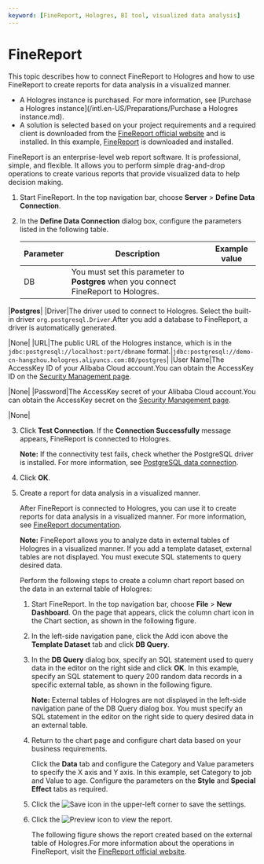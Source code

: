 ```yaml
---
keyword: [FineReport, Hologres, BI tool, visualized data analysis]
---
```


# FineReport

This topic describes how to connect FineReport to Hologres and how to use FineReport to create reports for data analysis in a visualized manner.

-   A Hologres instance is purchased. For more information, see [Purchase a Hologres instance](/intl.en-US/Preparations/Purchase a Hologres instance.md).
-   A solution is selected based on your project requirements and a required client is downloaded from the [FineReport official website](http://www.fanruan.com/) and is installed. In this example, [FineReport](http://www.fanruan.com/finereport) is downloaded and installed.

FineReport is an enterprise-level web report software. It is professional, simple, and flexible. It allows you to perform simple drag-and-drop operations to create various reports that provide visualized data to help decision making.

1.  Start FineReport. In the top navigation bar, choose **Server** \> **Define Data Connection**.

2.  In the **Define Data Connection** dialog box, configure the parameters listed in the following table.

    |Parameter|Description|Example value|
    |---------|-----------|-------------|
    |DB|You must set this parameter to **Postgres** when you connect FineReport to Hologres.

|**Postgres**|
    |Driver|The driver used to connect to Hologres. Select the built-in driver `org.postgresql.Driver`.After you add a database to FineReport, a driver is automatically generated.

|None|
    |URL|The public URL of the Hologres instance, which is in the `jdbc:postgresql://localhost:port/dbname` format.|`jdbc:postgresql://demo-cn-hangzhou.hologres.aliyuncs.com:80/postgres`|
    |User Name|The AccessKey ID of your Alibaba Cloud account.You can obtain the AccessKey ID on the [Security Management page](https://usercenter.console.aliyun.com/?spm=5176.2020520153.nav-right.dak.3bcf415dCWGUBj#/manage/ak).

|None|
    |Password|The AccessKey secret of your Alibaba Cloud account.You can obtain the AccessKey secret on the [Security Management page](https://usercenter.console.aliyun.com/?spm=5176.2020520153.nav-right.dak.3bcf415dCWGUBj#/manage/ak).

|None|

3.  Click **Test Connection**. If the **Connection Successfully** message appears, FineReport is connected to Hologres.

    **Note:** If the connectivity test fails, check whether the PostgreSQL driver is installed. For more information, see [PostgreSQL data connection](https://help.finereport.com/doc-view-2563.html).

4.  Click **OK**.

5.  Create a report for data analysis in a visualized manner.

    After FineReport is connected to Hologres, you can use it to create reports for data analysis in a visualized manner. For more information, see [FineReport documentation](https://www.fanruan.com/).

    **Note:** FineReport allows you to analyze data in external tables of Hologres in a visualized manner. If you add a template dataset, external tables are not displayed. You must execute SQL statements to query desired data.

    Perform the following steps to create a column chart report based on the data in an external table of Hologres:

    1.  Start FineReport. In the top navigation bar, choose **File** \> **New Dashboard**. On the page that appears, click the column chart icon in the Chart section, as shown in the following figure.

    2.  In the left-side navigation pane, click the Add icon above the **Template Dataset** tab and click **DB Query**.

    3.  In the **DB Query** dialog box, specify an SQL statement used to query data in the editor on the right side and click **OK**. In this example, specify an SQL statement to query 200 random data records in a specific external table, as shown in the following figure.

        **Note:** External tables of Hologres are not displayed in the left-side navigation pane of the DB Query dialog box. You must specify an SQL statement in the editor on the right side to query desired data in an external table.

    4.  Return to the chart page and configure chart data based on your business requirements.

        Click the **Data** tab and configure the Category and Value parameters to specify the X axis and Y axis. In this example, set Category to job and Value to age. Configure the parameters on the **Style** and **Special Effect** tabs as required.

    5.  Click the ![Save](https://static-aliyun-doc.oss-accelerate.aliyuncs.com/assets/img/en-US/2181013061/p168552.png) icon in the upper-left corner to save the settings.

    6.  Click the ![Preview](https://static-aliyun-doc.oss-accelerate.aliyuncs.com/assets/img/en-US/2181013061/p168553.png) icon to view the report.

        The following figure shows the report created based on the external table of Hologres.For more information about the operations in FineReport, visit the [FineReport official website](https://www.fanruan.com/).


